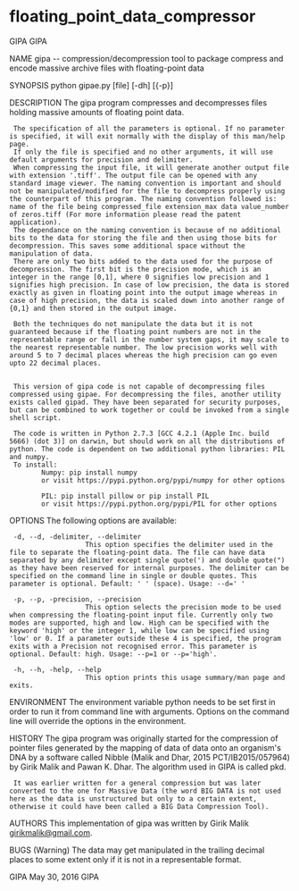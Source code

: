 # floating_point_data_compressor
GIPA                                                                   GIPA   

NAME
     gipa -- compression/decompression tool to package compress and encode massive archive files with floating-point data

SYNOPSIS
     python gipae.py [file] [-dh] [{-p}] 
    
DESCRIPTION
     The gipa program compresses and decompresses files holding massive amounts of floating point data.  
     
     The specification of all the parameters is optional. If no parameter is specified, it will exit normally with the display of this man/help page. 
     If only the file is specified and no other arguments, it will use default arguments for precision and delimiter. 
     When compressing the input file, it will generate another output file with extension '.tiff'. The output file can be opened with any standard image viewer. The naming convention is important and should not be manipulated/modified for the file to decompress properly using the counterpart of this program. The naming convention followed is: name of the file being compressed_file extension_max data value_number of zeros.tiff (For more information please read the patent application). 
     The dependance on the naming convention is because of no additional bits to the data for storing the file and then using those bits for decompression. This saves some additional space without the manipulation of data. 
     There are only two bits added to the data used for the purpose of decompression. The first bit is the precision mode, which is an integer in the range [0,1], where 0 signifies low precision and 1 signifies high precision. In case of low precision, the data is stored exactly as given in floating point into the output image whereas in case of high precision, the data is scaled down into another range of {0,1} and then stored in the output image. 

     Both the techniques do not manipulate the data but it is not guaranteed because if the floating point numbers are not in the representable range or fall in the number system gaps, it may scale to the nearest representable number. The low precision works well with around 5 to 7 decimal places whereas the high precision can go even upto 22 decimal places.


     This version of gipa code is not capable of decompressing files compressed using gipae. For decompressing the files, another utility exists called gipad. They have been separated for security purposes, but can be combined to work together or could be invoked from a single shell script.

     The code is written in Python 2.7.3 [GCC 4.2.1 (Apple Inc. build 5666) (dot 3)] on darwin, but should work on all the distributions of python. The code is dependent on two additional python libraries: PIL and numpy.
     To install:
            Numpy: pip install numpy
            or visit https://pypi.python.org/pypi/numpy for other options

            PIL: pip install pillow or pip install PIL
            or visit https://pypi.python.org/pypi/PIL for other options

OPTIONS
     The following options are available:

     
     -d, --d, -delimiter, --delimiter 
                       This option specifies the delimiter used in the file to separate the floating-point data. The file can have data separated by any delimiter except single quote(') and double quote(") as they have been reserved for internal purposes. The delimiter can be specified on the command line in single or double quotes. This parameter is optional. Default: ' ' (space). Usage: --d=' '

     -p, --p, -precision, --precision
                       This option selects the precision mode to be used when compressing the floating-point input file. Currently only two modes are supported, high and low. High can be specified with the keyword 'high' or the integer 1, while low can be specified using 'low' or 0. If a parameter outside these 4 is specified, the program exits with a Precision not recognised error. This parameter is optional. Default: high. Usage: --p=1 or --p='high'.

     -h, --h, -help, --help        
                       This option prints this usage summary/man page and exits.

ENVIRONMENT
     The environment variable python needs to be set first in order to run it from command line with arguments. Options on the command line will override the options in the environment.

HISTORY
     The gipa program was originally started for the compression of pointer files generated by the mapping of data of data onto an organism's DNA by a software called Nibble (Malik and Dhar, 2015 PCT/IB2015/057964) by Girik Malik and Pawan K. Dhar. The algorithm used in GIPA is called pkd.

     It was earlier written for a general compression but was later converted to the one for Massive Data (the word BIG DATA is not used here as the data is unstructured but only to a certain extent, otherwise it could have been called a BIG Data Compression Tool).
AUTHORS
     This implementation of gipa was written by Girik Malik <girikmalik@gmail.com>.

BUGS
     (Warning) The data may get manipulated in the trailing decimal places to some extent only if it is not in a representable format.

GIPA                             May 30, 2016                            GIPA
